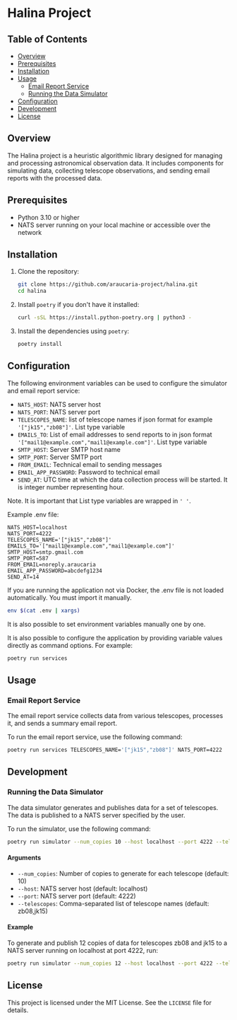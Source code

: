 # Halina Project

## Table of Contents

- [Overview](#overview)
- [Prerequisites](#prerequisites)
- [Installation](#installation)
- [Usage](#usage)
  - [Email Report Service](#email-report-service)
  - [Running the Data Simulator](#running-the-data-simulator)
- [Configuration](#configuration)
- [Development](#development)
- [License](#license)

## Overview

The Halina project is a heuristic algorithmic library designed for managing and processing astronomical observation data. It includes components for simulating data, collecting telescope observations, and sending email reports with the processed data.

## Prerequisites

- Python 3.10 or higher
- NATS server running on your local machine or accessible over the network

## Installation

1. Clone the repository:
    ```bash
    git clone https://github.com/araucaria-project/halina.git
    cd halina 
    ```

2. Install `poetry` if you don't have it installed:
    ```bash
    curl -sSL https://install.python-poetry.org | python3 -
    ```

3. Install the dependencies using `poetry`:
    ```bash
    poetry install
    ```

## Configuration

The following environment variables can be used to configure the simulator and email report service:

- `NATS_HOST`: NATS server host
- `NATS_PORT`: NATS server port
- `TELESCOPES_NAME`: list of telescope names if json format for example `'["jk15","zb08"]'`. List type variable
- `EMAILS_TO`: List of email addresses to send reports to in json format `'["mail1@example.com","mail1@example.com"]'`. List type variable
- `SMTP_HOST`: Server SMTP host name
- `SMTP_PORT`: Server SMTP port
- `FROM_EMAIL`: Technical email to sending messages 
- `EMAIL_APP_PASSWORD`: Password to technical email 
- `SEND_AT`: UTC time at which the data collection process will be started. It is integer number representing hour.

Note. It is important that List type variables are wrapped in `' '`.

Example .env file:

```text
NATS_HOST=localhost
NATS_PORT=4222
TELESCOPES_NAME='["jk15","zb08"]'
EMAILS_TO='["mail1@example.com","mail1@example.com"]'
SMTP_HOST=smtp.gmail.com
SMTP_PORT=587
FROM_EMAIL=noreply.araucaria
EMAIL_APP_PASSWORD=abcdefg1234
SEND_AT=14
```

If you are running the application not via Docker, the .env file is not loaded automatically. You must import it manually. 
```bash
env $(cat .env | xargs)
```
It is also possible to set environment variables manually one by one.

It is also possible to configure the application by providing variable values directly as command options. For example: 

```bash
poetry run services 
```

## Usage

### Email Report Service

The email report service collects data from various telescopes, processes it, and sends a summary email report.

To run the email report service, use the following command:

```bash
poetry run services TELESCOPES_NAME='["jk15","zb08"]' NATS_PORT=4222
```

## Development

### Running the Data Simulator

The data simulator generates and publishes data for a set of telescopes. The data is published to a NATS server specified by the user.

To run the simulator, use the following command:

```bash
poetry run simulator --num_copies 10 --host localhost --port 4222 --telescopes zb08,jk15
```

#### Arguments

- `--num_copies`: Number of copies to generate for each telescope (default: 10)
- `--host`: NATS server host (default: localhost)
- `--port`: NATS server port (default: 4222)
- `--telescopes`: Comma-separated list of telescope names (default: zb08,jk15)

#### Example

To generate and publish 12 copies of data for telescopes zb08 and jk15 to a NATS server running on localhost at port 4222, run:

```bash 
poetry run simulator --num_copies 12 --host localhost --port 4222 --telescopes zb08,jk15
```

## License

This project is licensed under the MIT License. See the `LICENSE` file for details.
